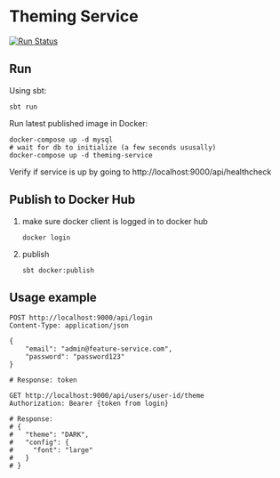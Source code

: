 # Theming Service
[![Run Status](https://api.shippable.com/projects/5b3e2755fbb951070000329e/badge?branch=master)](https://app.shippable.com/github/Smart-Spike/theming-service)

## Run
Using sbt: 
```
sbt run
```

Run latest published image in Docker:
```
docker-compose up -d mysql 
# wait for db to initialize (a few seconds ususally)
docker-compose up -d theming-service
```

Verify if service is up by going to http://localhost:9000/api/healthcheck

## Publish to Docker Hub 
1. make sure docker client is logged in to docker hub
    ```
    docker login
    ```
2. publish
    ```
    sbt docker:publish
    ```
    
## Usage example
```http request
POST http://localhost:9000/api/login
Content-Type: application/json

{
    "email": "admin@feature-service.com",
    "password": "password123"
}

# Response: token 
```

```http request
GET http://localhost:9000/api/users/user-id/theme
Authorization: Bearer {token from login}

# Response: 
# {
#   "theme": "DARK",
#   "config": {
#     "font": "large"
#   }
# }
```